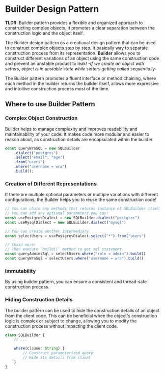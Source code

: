# Builder Design Pattern

**TLDR**: Builder pattern provides a flexible and organized approach to constructing complex objects. It promotes a
clear separation between the construction logic and the object itself.

The Builder design pattern os a creational design pattern that can be used to construct complex objects step by step. It
basically way to separate construction process from its representation. **Builder** allows you to construct different
variations of an object using the same construction code and prevent an unstable product to leak! *-If we create an
object with setters, object is in unstable state while setters getting called sequentially-*

The Builder pattern promotes a fluent interface or method chaining, where each method in the builder returns the builder
itself, allows more expressive and intuitive construction process most of the time.

## Where to use Builder Pattern

### Complex Object Construction

Builder helps to manage complexity and improves readability and maintainability of your code. It makes code more modular
and easier to reason about, as construction details are encapsulated within the builder.

```ts
const queryWraSQL = new SQLBuilder
    .dialect("postgres")
    .select("email", "age")
    .from("users")
    .where("username = wra")
    .build();
```

### Creation of Different Representations

If there are multiple optional parameters or multiple variations with
different configurations, the Builder helps you to reuse the same construction code!

```ts
// You can chain any methods that returns instance of SQLBuilder itself before calling `build()` method
// You can add any optional parameters you can!
const usePostgresDialect = new SQLBuilder.dialect("postgres")
const useMysqlDialect = new SQLBuilder.dialect("mysql")

// You can create another intermediary
const selectUsers = usePostgresDialect.select("*").from("users")

// Chain more!
// Then execute `build()` method to get sql statement.
const queryAdminsSql = selectUsers.where("role = admin").build()
const queryWraSql = selectUsers.where("username = wra").build()
```

### Immutability

By using builder pattern, you can ensure a consistent and thread-safe construction process.

### Hiding Construction Details

The builder pattern can be used to hide the construction details of an object from the client code. This can be
beneficial when the object's construction logic is complex or subject to change, allowing you to modify the construction
process without impacting the client code.

```ts
class SQLBuilder {
    // ...

    where(clause: String) {
        // Construct parameterized query
        // Hide its details from client
    }
}
```